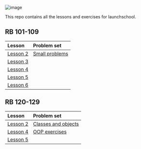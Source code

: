 ![image](https://external-preview.redd.it/g96gR-Dq5MuwJ4XH3o8jbNk2OX8ecPxqUfRnIAVj-Ho.jpg?auto=webp&s=c62954f231138931cb659658f8ce0bc8523f18b1)

This repo contains all the lessons and exercises for launchschool.

## RB 101-109 ##

|Lesson|Problem set|
|:---|:---|
| [Lesson 2](https://github.com/Sinkinson/launchschool/tree/main/RB101-109/lesson_2)|[Small problems](https://github.com/Sinkinson/launchschool/tree/main/RB101-109/small_problems)|
|[Lesson 3](https://github.com/Sinkinson/launchschool/tree/main/RB101-109/lesson_3)||
|[Lesson 4](https://github.com/Sinkinson/launchschool/tree/main/RB101-109/lesson_4)||
|[Lesson 5](https://github.com/Sinkinson/launchschool/tree/main/RB101-109/lesson_5)||
|[Lesson 6](https://github.com/Sinkinson/launchschool/tree/main/RB101-109/lesson_6)||

## RB 120-129 ##
|Lesson|Problem set|
|:---|:---|
|[Lesson 2](https://github.com/Sinkinson/launchschool/tree/main/RB120/lesson_2)|[Classes and objects](https://github.com/Sinkinson/launchschool/tree/main/RB120/lesson_2/classes_and_objects)||
|[Lesson 4](https://github.com/Sinkinson/launchschool/tree/main/RB120/lesson_4)|[OOP exercises](https://github.com/Sinkinson/launchschool/tree/main/RB120/oo_exercises)||
|[Lesson 5](https://github.com/Sinkinson/launchschool/tree/main/RB120/lesson_5)||

